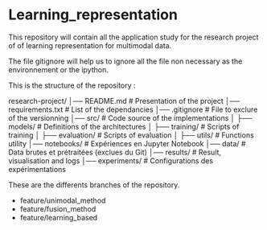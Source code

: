 # Learning_representation
This repository will contain all the application study for the research project of of learning representation for multimodal data. 

The file gitignore will help us to ignore all the file non necessary as the environnement or the ipython. 

This is the structure of the repository : 

research-project/
│── README.md         # Presentation of the project
│── requirements.txt  # List of the dependancies
│── .gitignore        # File to exclure of the versionning 
│── src/              # Code source of the implementations
│   ├── models/       # Definitions of the architectures 
│   ├── training/     # Scripts of training 
│   ├── evaluation/   # Scripts of evaluation 
│   ├── utils/        # Functions utility 
│── notebooks/        # Expériences en Jupyter Notebook
│── data/             # Data brutes et prétraitées (exclues du Git)
│── results/          # Result, visualisation and logs
│── experiments/      # Configurations des expérimentations


These are the differents branches of the repository. 
 - feature/unimodal_method
 - feature/fusion_method
 - feature/learning_based